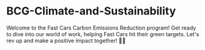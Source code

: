 # BCG-Climate-and-Sustainability

 Welcome to the Fast Cars Carbon Emissions Reduction program! Get ready to dive into our world of work, helping Fast Cars hit their green targets. Let's rev up and make a positive impact together! 🚗🍃  
